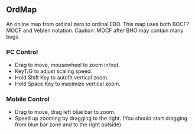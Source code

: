 ## OrdMap
An online map from ordinal zero to ordinal EBO. This map uses both BOCF?MOCF and Veblen notation.
Caution: MOCF after BHO may contain many bugs.
### PC Control
- Drag to move, mousewheel to zoom in/out.
- KeyT/G to adjust scaling speed. 
- Hold Shift Key to autofit vertical zoom.
- Hold Space Key to maximize vertical zoom.
### Mobile Control
- Drag to move, drag left blue bar to zoom.
- Speed ​​up zooming by dragging to the right. (You should start dragging from blue bar zone and to the right outside)